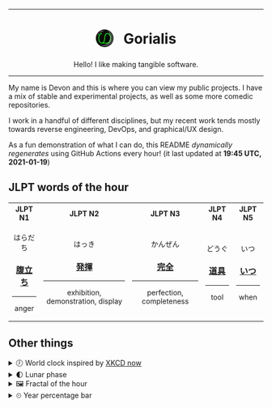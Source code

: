 ***

<h1 align="center">
<sub>
    <img src="readme/resources/avatar.png" height="36">
</sub>
&nbsp;
Gorialis
</h1>
<p align="center">
Hello! I like making tangible software.
</p>

***

My name is Devon and this is where you can view my public projects. I have a mix of stable and experimental projects, as well as some more comedic repositories.

I work in a handful of different disciplines, but my recent work tends mostly towards reverse engineering, DevOps, and graphical/UX design.

As a fun demonstration of what I can do, this README *dynamically regenerates* using GitHub Actions every hour! (it last updated at **19:45 UTC, 2021-01-19**)

<h2>JLPT words of the hour</h2>
<table>
    <tr>
        <th>JLPT N1</th>
        <th>JLPT N2</th>
        <th>JLPT N3</th>
        <th>JLPT N4</th>
        <th>JLPT N5</th>
    </tr>
    <tr>
        <td>
            <p align="center">はらだち</p>
            <h3 align="center"><b><a href="https://jisho.org/search/%E8%85%B9%E7%AB%8B%E3%81%A1">腹立ち</a></b></h3>
            <hr>
            <p align="center">anger</p>
        </td>
        <td>
            <p align="center">はっき</p>
            <h3 align="center"><b><a href="https://jisho.org/search/%E7%99%BA%E6%8F%AE">発揮</a></b></h3>
            <hr>
            <p align="center">exhibition,<wbr> demonstration,<wbr> display</p>
        </td>
        <td>
            <p align="center">かんぜん</p>
            <h3 align="center"><b><a href="https://jisho.org/search/%E5%AE%8C%E5%85%A8">完全</a></b></h3>
            <hr>
            <p align="center">perfection,<wbr> completeness</p>
        </td>
        <td>
            <p align="center">どうぐ</p>
            <h3 align="center"><b><a href="https://jisho.org/search/%E9%81%93%E5%85%B7">道具</a></b></h3>
            <hr>
            <p align="center">tool</p>
        </td>
        <td>
            <p align="center">いつ</p>
            <h3 align="center"><b><a href="https://jisho.org/search/%E3%81%84%E3%81%A4">いつ</a></b></h3>
            <hr>
            <p align="center">when</p>
        </td>
    </tr>
</table>

<h2>Other things</h2>
<details>
<summary>🕖  World clock inspired by <a href="https://xkcd.com/now">XKCD now</a></summary>

> <img src="generated/now.png" width="512">

</details>
<details>
<summary>🌓 Lunar phase</summary>

The moon is approximately 24.44% through its phase (First Quarter).

</details>
<details>
<summary>&#x1f5bc; Fractal of the hour</summary>

> <img src="generated/fractal.png" width="512">

</details>
<details>
<summary>&#x23f2; Year percentage bar</summary>
<pre><code>2021 [█▁▁▁▁▁▁▁▁▁▁▁▁▁▁▁▁▁▁▁] 5.16%</code></pre>
</details>
